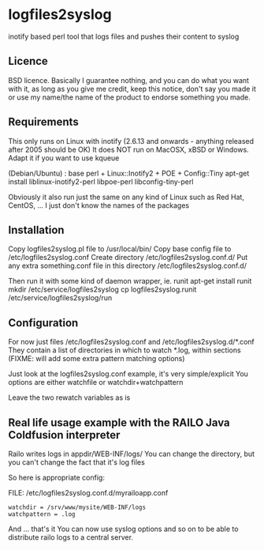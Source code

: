 logfiles2syslog
===============

inotify based perl tool that logs files and pushes their content to syslog

Licence
-------
BSD licence. Basically I guarantee nothing, and you can do what you want with it, as long as you give me credit, keep this notice, don't say you made it or use my name/the name of the product to endorse something you made.

Requirements
------------

This only runs on Linux with inotify (2.6.13 and onwards - anything released after 2005 should be OK)
It does NOT run on MacOSX, xBSD or Windows. Adapt it if you want to use kqueue

(Debian/Ubuntu) : base perl + Linux::Inotify2 + POE + Config::Tiny
apt-get install liblinux-inotify2-perl libpoe-perl libconfig-tiny-perl

Obviously it also run just the same on any kind of Linux such as Red Hat, CentOS, ...
I just don't know the names of the packages


Installation
------------

Copy logfiles2syslog.pl file to /usr/local/bin/
Copy base config file to /etc/logfiles2syslog.conf
Create directory /etc/logfiles2syslog.conf.d/
Put any extra something.conf file in this directory /etc/logfiles2syslog.conf.d/

Then run it with some kind of daemon wrapper, ie. runit
apt-get install runit
mkdir /etc/service/logfiles2syslog
cp logfiles2syslog.runit /etc/service/logfiles2syslog/run


Configuration
-------------

For now just files /etc/logfiles2syslog.conf and /etc/logfiles2syslog.d/*.conf
They contain a list of directories in which to watch *.log, within sections
(FIXME: will add some extra pattern matching options)

Just look at the logfiles2syslog.conf example, it's very simple/explicit
You options are either watchfile or watchdir+watchpattern

Leave the two rewatch variables as is



Real life usage example with the RAILO Java Coldfusion interpreter
------------------------------------------------------------------

Railo writes logs in appdir/WEB-INF/logs/
You can change the directory, but you can't change the fact that it's log files

So here is appropriate config:


FILE: /etc/logfiles2syslog.conf.d/myrailoapp.conf
```
watchdir = /srv/www/mysite/WEB-INF/logs
watchpattern = .log
```

And ... that's it
You can now use syslog options and so on to be able to distribute railo logs to a central server.
